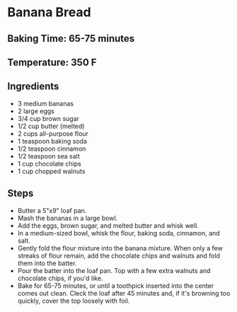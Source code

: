 # Banana Bread

## Baking Time: 65-75 minutes
## Temperature: 350 F

## Ingredients

- 3 medium bananas
- 2 large eggs
- 3/4 cup brown sugar
- 1/2 cup butter (melted)
- 2 cups all-purpose flour
- 1 teaspoon baking soda
- 1/2 teaspoon cinnamon
- 1/2 teaspoon sea salt
- 1 cup chocolate chips
- 1 cup chopped walnuts

## Steps

- Butter a 5"x9" loaf pan.
- Mash the bananas in a large bowl.
- Add the eggs, brown sugar, and melted butter and whisk well.
- In a medium-sized bowl, whisk the flour, baking soda, cinnamon, and salt.
- Gently fold the flour mixture into the banana mixture. When only a few streaks of flour remain, add the chocolate chips and walnuts and fold them into the batter.
- Pour the batter into the loaf pan. Top with a few extra walnuts and chocolate chips, if you'd like.
- Bake for 65-75 minutes, or until a toothpick inserted into the center comes out clean. Cleck the loaf after 45 minutes and, if it's browning too quickly, cover the top loosely with foil.